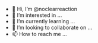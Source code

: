 - 👋 Hi, I’m @noclearreaction
- 👀 I’m interested in ...
- 🌱 I’m currently learning ...
- 💞️ I’m looking to collaborate on ...
- 📫 How to reach me ...

<!---
noclearreaction/noclearreaction is a ✨ special ✨ repository because its `README.md` (this file) appears on your GitHub profile.
You can click the Preview link to take a look at your changes.
--->
